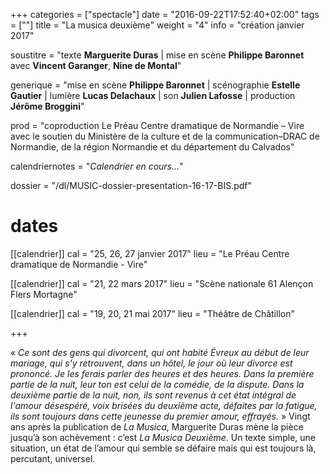 +++
categories = ["spectacle"]
date = "2016-09-22T17:52:40+02:00"
tags = [""]
title = "La musica deuxième"
weight = "4"
info = "création janvier 2017"

soustitre = "texte __Marguerite Duras__ | mise en scène __Philippe Baronnet__<br>avec __Vincent Garanger__, __Nine de Montal__"

generique = "mise en scène __Philippe Baronnet__ | scénographie __Estelle Gautier__ | lumière __Lucas Delachaux__ | son __Julien Lafosse__ | production __Jérôme Broggini__"

prod = "coproduction Le Préau Centre dramatique de Normandie – Vire avec le soutien du Ministère de la culture et de la communication–DRAC de Normandie, de la région Normandie et du département du Calvados"

calendriernotes = "_Calendrier en cours..._"

dossier = "/dl/MUSIC-dossier-presentation-16-17-BIS.pdf"

# dates
[[calendrier]]
  cal = "25, 26, 27 janvier 2017"
  lieu = "Le Préau Centre dramatique de Normandie - Vire"

[[calendrier]]
  cal = "21, 22 mars 2017"
  lieu = "Scène nationale 61 Alençon Flers Mortagne"

[[calendrier]]
  cal = "19, 20, 21 mai 2017"
  lieu = "Théâtre de Châtillon"


+++

« _Ce sont des gens qui divorcent, qui ont habité Évreux au début de leur mariage, qui s'y retrouvent, dans un hôtel, le jour où leur divorce est prononcé. Je les ferais parler des heures et des heures. Dans la première partie de la nuit, leur ton est celui de la comédie, de la dispute. Dans la deuxième partie de la nuit, non, ils sont revenus à cet état intégral de l'amour désespéré, voix brisées du deuxième acte, défaites par la fatigue, ils sont toujours dans cette jeunesse du premier amour, effrayés._ » Vingt ans après la publication de _La Musica_, Marguerite Duras mène la pièce jusqu’à son achèvement : c’est _La Musica Deuxième_. Un texte simple, une situation, un état de l’amour qui semble se défaire mais qui est toujours là, percutant, universel.

